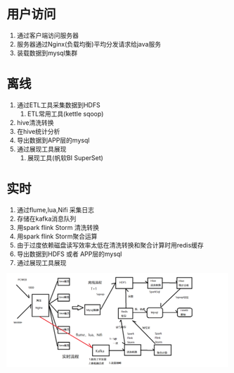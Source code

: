 # 用户访问
1. 通过客户端访问服务器
2. 服务器通过Nginx(负载均衡)平均分发请求给java服务
3. 装载数据到mysql集群 

# 离线 
1. 通过ETL工具采集数据到HDFS
    1. ETL常用工具(kettle sqoop)
2. hive清洗转换
3. 在hive统计分析
4. 导出数据到APP层的mysql
5. 通过展现工具展现
    1. 展现工具(帆软BI SuperSet)

# 实时
1. 通过flume,lua,Nifi 采集日志
2. 存储在kafka消息队列
3. 用spark flink Storm 清洗转换
4. 用spark flink Storm聚合运算
5. 由于过度依赖磁盘读写效率太低在清洗转换和聚合计算时用redis缓存
6. 导出数据到HDFS 或者 APP层的mysql
7. 通过展现工具展现



![离线和实时流程](./assets\离线和实时流程.png)
